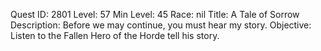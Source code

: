 Quest ID: 2801
Level: 57
Min Level: 45
Race: nil
Title: A Tale of Sorrow
Description: Before we may continue, you must hear my story.
Objective: Listen to the Fallen Hero of the Horde tell his story.

